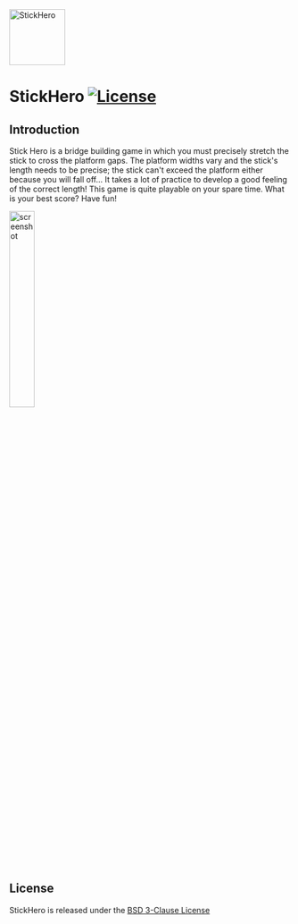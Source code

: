 
<img src="https://store-images.s-microsoft.com/image/apps.24396.13510798887418421.0d57ac63-b9c7-4675-91b2-1995e2f51cbf.31546503-4e27-4b1e-b07b-14dc24a34c1a" width = "100px" height = "100px" alt="StickHero" align="center" />

# StickHero [![License](https://img.shields.io/badge/License-BSD%203--Clause-brightgreen.svg)](https://opensource.org/licenses/BSD-3-Clause)

## Introduction
Stick Hero is a bridge building game in which you must precisely stretch the stick to cross the platform gaps. The platform widths vary and the stick's length needs to be precise; the stick can't exceed the platform either because you will fall off... It takes a lot of practice to develop a good feeling of the correct length! This game is quite playable on your spare time. What is your best score? Have fun! 

<img src="./images/screenshot.png?raw=true" width = "30%" height = "30%" alt="screenshot" align="center" />

## License
StickHero is released under the [BSD 3-Clause License](https://github.com/ivanjlee/StickHero/blob/master/LICENSE)
